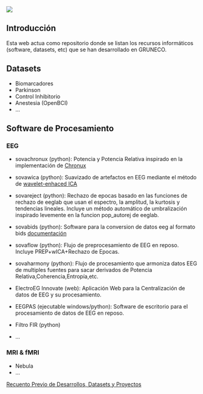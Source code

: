 <img src="https://www.udea.edu.co/wps/wcm/connect/udea/eba017e2-87fb-40c7-b7d8-6bb7d0e008ae/Logo_GRUNECO_R.jpg?MOD=AJPERES&CACHEID=ROOTWORKSPACE.Z18_L8L8H8C0LODDC0A6SSS2AD2GO4-eba017e2-87fb-40c7-b7d8-6bb7d0e008ae-l-x54eU">

## Introducción

Esta web actua como repositorio donde se listan los recursos informáticos (software, datasets, etc) que se han desarrollado en GRUNECO.

## Datasets

- Biomarcadores
- Parkinson
- Control Inhibitorio
- Anestesia (OpenBCI)
- ...

## Software de Procesamiento

### EEG

- sovachronux (python): Potencia y Potencia Relativa inspirado en la implementación de [Chronux](http://chronux.org/)
- sovawica (python): Suavizado de artefactos en EEG mediante el método de [wavelet-enhaced ICA](https://doi.org/10.1016/j.jneumeth.2006.05.033)
- sovareject (python): Rechazo de epocas basado en las funciones de rechazo de eeglab que usan el espectro, la amplitud, la kurtosis y tendencias lineales. Incluye un método automático de umbralización inspirado levemente en la funcion pop_autorej de eeglab.
- sovabids (python): Software para la conversion de datos eeg al formato bids [documentación](sovabids.readthedocs.io)
- sovaflow (python): Flujo de preprocesamiento de EEG en reposo. Incluye PREP+wICA+Rechazo de Epocas.
- sovaharmony (python): Flujo de procesamiento que armoniza datos EEG de multiples fuentes para sacar derivados de Potencia Relativa,Coherencia,Entropía,etc. 
- ElectroEG Innovate (web): Aplicación Web para la Centralización de datos de EEG y su procesamiento.
- EEGPAS (ejecutable windows/python): Software de escritorio para el procesamiento de datos de EEG en reposo.
- Filtro FIR (python)

- ...

### MRI & fMRI

- Nebula
- ...

[Recuento Previo de Desarrollos, Datasets y Proyectos](https://docs.google.com/spreadsheets/d/1rseh0Krrq91k40vMtkXOuToIjzUvJCbk-87sNIqzggU/edit?usp=drivesdk)

